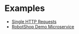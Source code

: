 # Examples

- [Single HTTP Requests](httpbin/README.md)
- [RobotShop Demo Microservice](robotshop/README.md)
